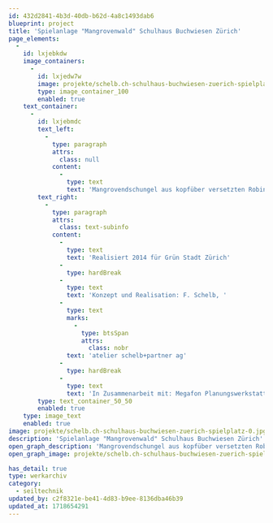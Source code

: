```yaml
---
id: 432d2841-4b3d-40db-b62d-4a8c1493dab6
blueprint: project
title: 'Spielanlage "Mangrovenwald" Schulhaus Buchwiesen Zürich'
page_elements:
  -
    id: lxjebkdw
    image_containers:
      -
        id: lxjedw7w
        image: projekte/schelb.ch-schulhaus-buchwiesen-zuerich-spielplatz-0.jpg
        type: image_container_100
        enabled: true
    text_container:
      -
        id: lxjebmdc
        text_left:
          -
            type: paragraph
            attrs:
              class: null
            content:
              -
                type: text
                text: 'Mangrovendschungel aus kopfüber versetzten Robinienkronen, mit vielen Seilelementen, Lianen, Kletternestern in Form von fleischfressenden Kannenpflanzen, spiralförmigen Stangen, etc.'
        text_right:
          -
            type: paragraph
            attrs:
              class: text-subinfo
            content:
              -
                type: text
                text: 'Realisiert 2014 für Grün Stadt Zürich'
              -
                type: hardBreak
              -
                type: text
                text: 'Konzept und Realisation: F. Schelb, '
              -
                type: text
                marks:
                  -
                    type: btsSpan
                    attrs:
                      class: nobr
                text: 'atelier schelb+partner ag'
              -
                type: hardBreak
              -
                type: text
                text: 'In Zusammenarbeit mit: Megafon Planungswerkstatt, Rotzler Krebs LA, Alexander Heinrich LA, Zimmerei Oberhänsli'
        type: text_container_50_50
        enabled: true
    type: image_text
    enabled: true
image: projekte/schelb.ch-schulhaus-buchwiesen-zuerich-spielplatz-0.jpg
description: 'Spielanlage "Mangrovenwald" Schulhaus Buchwiesen Zürich'
open_graph_description: 'Mangrovendschungel aus kopfüber versetzten Robinienkronen, mit vielen Seilelementen, Lianen, Kletternestern in Form von fleischfressenden Kannenpflanzen, spiralförmigen Stangen, etc.'
open_graph_image: projekte/schelb.ch-schulhaus-buchwiesen-zuerich-spielplatz-0.jpg

has_detail: true
type: werkarchiv
category:
  - seiltechnik
updated_by: c2f8321e-be41-4d83-b9ee-8136dba46b39
updated_at: 1718654291
---
```

